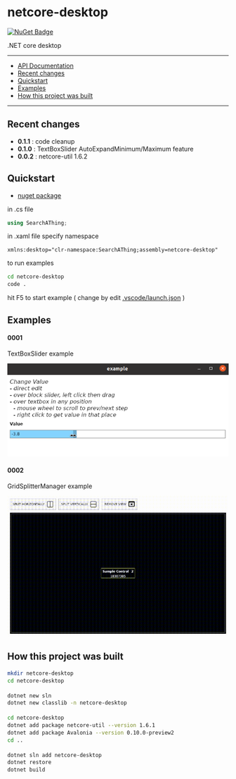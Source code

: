 # netcore-desktop

[![NuGet Badge](https://buildstats.info/nuget/netcore-desktop)](https://www.nuget.org/packages/netcore-desktop/)

.NET core desktop

<hr/>

- [API Documentation](https://devel0.github.io/netcore-desktop/api/SearchAThing.html)
- [Recent changes](#recent-changes)
- [Quickstart](#quickstart)
- [Examples](#examples)
- [How this project was built](#how-this-project-was-built)

<hr/>

## Recent changes

- **0.1.1** : code cleanup
- **0.1.0** : TextBoxSlider AutoExpandMinimum/Maximum feature
- **0.0.2** : netcore-util 1.6.2

## Quickstart

- [nuget package](https://www.nuget.org/packages/netcore-desktop/)

in .cs file

```csharp
using SearchAThing;
```

in .xaml file specify namespace

```
xmlns:desktop="clr-namespace:SearchAThing;assembly=netcore-desktop"
```

to run examples

```sh
cd netcore-desktop
code .
```

hit F5 to start example ( change by edit [.vscode/launch.json](.vscode/launch.json) )

## Examples

#### 0001

TextBoxSlider example

![](data/img/example-0001.png)

#### 0002

GridSplitterManager example

![](data/img/example-0002.gif)

## How this project was built

```sh
mkdir netcore-desktop
cd netcore-desktop

dotnet new sln
dotnet new classlib -n netcore-desktop

cd netcore-desktop
dotnet add package netcore-util --version 1.6.1
dotnet add package Avalonia --version 0.10.0-preview2
cd ..

dotnet sln add netcore-desktop
dotnet restore
dotnet build
```

